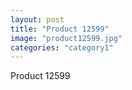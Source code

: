 ```yaml
---
layout: post
title: "Product 12599"
image: "product12599.jpg"
categories: "category1"
---
```

Product 12599
